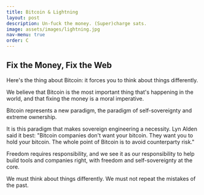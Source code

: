 ```yaml
---
title: Bitcoin & Lightning
layout: post
description: Un-fuck the money. (Super)charge sats.
image: assets/images/lightning.jpg
nav-menu: true
order: C
---
```


## Fix the Money, Fix the Web

Here's the thing about Bitcoin: it forces you to think about things differently. 

We believe that Bitcoin is the most important thing that's happening in the world, and that fixing the money is a moral imperative.

Bitcoin represents a new paradigm, the paradigm of self-sovereignty and extreme ownership.

It is this paradigm that makes sovereign engineering a necessity. Lyn Alden said it best: "Bitcoin companies don't want your bitcoin. They want you to hold your bitcoin. The whole point of Bitcoin is to avoid counterparty risk." 

Freedom requires responsibility, and we see it as our responsibility to help build tools and companies right, with freedom and self-sovereignty at the core.

We must think about things differently. We must not repeat the mistakes of the past. 